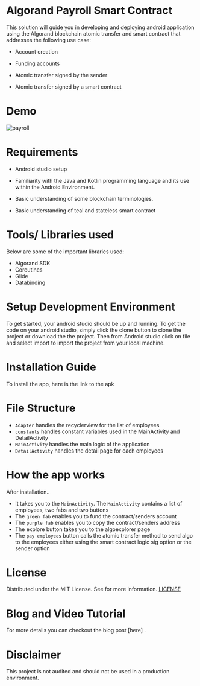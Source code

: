 # Algorand Payroll Smart Contract

This solution will guide you in developing and deploying android application using the 
Algorand blockchain atomic transfer and smart contract that addresses the following use case:

* Account creation

* Funding accounts

* Atomic transfer signed by the sender

* Atomic transfer signed by a smart contract

# Demo

![payroll](https://user-images.githubusercontent.com/23031920/133864955-df2e4102-7e4f-4095-9a12-063b7f0cf252.png)

# Requirements

* Android studio setup

* Familiarity with the Java and Kotlin programming language and its use within the Android Environment.

* Basic understanding of some blockchain terminologies.

* Basic understanding of teal and stateless smart contract

# Tools/ Libraries used
  Below are some of the important libraries used:
  - Algorand SDK
  - Coroutines
  - Glide
  - Databinding

# Setup Development Environment
To get started, your android studio should be up and running. To get the code on your android studio, simply click the clone button to clone the project or download the the project. Then from Android studio click on file and  select import to import the project from your local machine.

# Installation Guide

  To install the app, here is the link to the apk
  
# File Structure
- `Adapter` handles the recyclerview for the list of employees
- `constants` handles constant variables used in the MainActivity and DetailActivity
- `MainActivity` handles the main logic of the application
- `DetailActivity` handles the detail page for each employees
  
# How the app works
  After installation..
  
  - It takes you to the `MainActivity`. The `MainActivity` contains a list of employees, two fabs and two buttons
  - The `green fab` enables you to fund the contract/senders account
  - The `purple fab` enables you to copy the contract/senders address
  - The explore button takes you to the algoexplorer page
  - The `pay employees` button calls the atomic transfer method to send algo to the employees either using the smart contract logic sig option or the sender option
   
# License
  Distributed under the MIT License. See  for more information. [LICENSE](https://github.com/gconnect/AlgorandPayrollContract/blob/master/LICENSE)
  
# Blog and Video Tutorial
For more details you can checkout the blog post [here] .


# Disclaimer
 This project is not audited and should not be used in a production environment.
 


